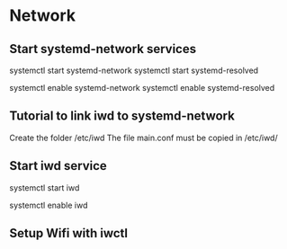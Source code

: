 # Network

## Start systemd-network services
systemctl start systemd-network
systemctl start systemd-resolved

systemctl enable systemd-network
systemctl enable systemd-resolved

## Tutorial to link iwd to systemd-network
Create the folder /etc/iwd
The file main.conf must be copied in /etc/iwd/

## Start iwd service
systemctl start iwd

systemctl enable iwd

## Setup Wifi with iwctl
